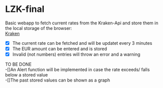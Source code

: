 # LZK-final

Basic webapp to fetch current rates from the Kraken-Api and store them in the local storage of the browser:  
<a href="https://api.kraken.com/0/public/Ticker?pair=XBTEUR">Kraken</a>  
-[x] The current rate can be fetched and will be updatet every 3 minutes  
-[x] The EUR amount can be entered and is stored  
-[x] Invalid (not numbers) entries will throw an error and a warning  

TO BE DONE  
-[]An Alert function will be implemented in case the rate exceeds/ falls below a stored value  
-[]The past stored values can be shown as a graph  
